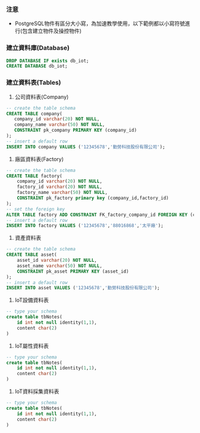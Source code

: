### 注意
- PostgreSQL物件有區分大小寫，為加速教學使用，以下範例都以小寫符號進行(包含建立物件及操控物件)
### 建立資料庫(Database)
``` sql
DROP DATABASE IF exists db_iot;
CREATE DATABASE db_iot;
```
### 建立資料表(Tables)
1. 公司資料表(Company)
 ``` sql
-- create the table schema
CREATE TABLE company(
	company_id varchar(20) NOT NULL,
	company_name varchar(50) NOT NULL,
	CONSTRAINT pk_company PRIMARY KEY (company_id)
);
-- insert a default row
INSERT INTO company VALUES ('12345678','勤勞科技股份有限公司');
```
1. 廠區資料表(Factory)
``` sql
-- create the table schema
CREATE TABLE factory(
	company_id varchar(20) NOT NULL,
	factory_id varchar(20) NOT NULL,
	factory_name varchar(50) NOT NULL,
	CONSTRAINT pk_factory primary key (company_id,factory_id)
);
-- set the foreign key
ALTER TABLE factory ADD CONSTRAINT FK_factory_company_id FOREIGN KEY (company_id) REFERENCES company(company_id) ON UPDATE CASCADE ON DELETE RESTRICT; 
-- insert a default row
INSERT INTO factory VALUES ('12345678','88016868','太平廠');
```
1. 資產資料表
``` sql
-- create the table schema
CREATE TABLE asset(
	asset_id varchar(20) NOT NULL,
	asset_name varchar(50) NOT NULL,
	CONSTRAINT pk_asset PRIMARY KEY (asset_id)
);
-- insert a default row
INSERT INTO asset VALUES ('12345678','勤勞科技股份有限公司');

```
1. IoT設備資料表
``` sql
-- type your schema
create table tbNotes(
	id int not null identity(1,1),
	content char(2)
)

```
1. IoT屬性資料表
``` sql
-- type your schema
create table tbNotes(
	id int not null identity(1,1),
	content char(2)
)

```
1. IoT資料採集資料表
``` sql
-- type your schema
create table tbNotes(
	id int not null identity(1,1),
	content char(2)
)

```
